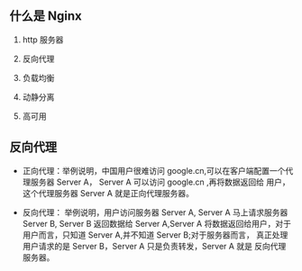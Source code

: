 ## 什么是 Nginx

 1. http 服务器

 2. 反向代理

 3. 负载均衡

 4. 动静分离

 5. 高可用

## 反向代理

- 正向代理：举例说明，中国用户很难访问  google.cn,可以在客户端配置一个代理服务器 Server A，
Server A 可以访问 google.cn ,再将数据返回给 用户，这个代理服务器 Server A 就是正向代理服务器。

- 反向代理： 举例说明，用户访问服务器 Server A, Server A 马上请求服务器 Server B, Server B 返回数据给
Server A,Server A 将数据返回给用户，对于用户而言，只知道 Server A,并不知道 Server B;对于服务器而言，
真正处理用户请求的是 Server B，Server A 只是负责转发，Server A 就是 反向代理服务器。




